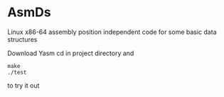 # AsmDs
Linux x86-64 assembly position independent code for some basic data structures

Download Yasm
cd in project directory
and
```
make
./test
```
to try it out
